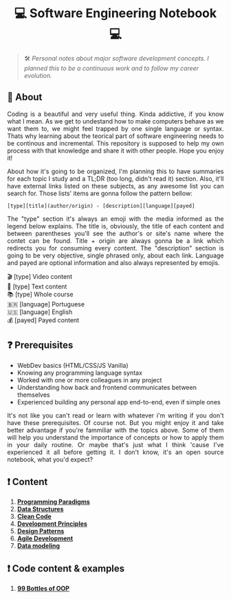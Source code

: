 # <h1 align="center"> 💻 Software Engineering Notebook 💻 </h1>

> 🛠️ _Personal notes about major software development concepts. I planned this to be a continuous work and to follow my career evolution._

## :pushpin: About

<p align="justify">
Coding is a beautiful and very useful thing. Kinda addictive, if you know what I mean. As we get to undestand how to make computers behave as we want them to, we might feel trapped by one single language or syntax. Thats why learning about the teorical part of software engineering needs to be continous and incremental. This repository is supposed to help my own process with that knowledge and share it with other people. Hope you enjoy it!
</p>

<p align="justify">
About how it's going to be organized, I'm planning this to have summaries for each topic I study and a TL;DR (too long, didn't read it) section. Also, it'll have external links listed on these subjects, as any awesome list you can search for. Those lists' items are gonna follow the pattern bellow:
</p>

`[type][title](author/origin) - [description][language][payed]`

<p align="justify">
The "type" section it's always an emoji with the media informed as the legend below explains. The title is, obviously, the title of each content and between parentheses you'll see the author's or site's name where the contet can be found. Title + origin are always gonna be a link which redirects you for consuming every content. The "description" section is going to be very objective, single phrased only, about each link. Language and payed are optional information and also always represented by emojis.
</p>

:clapper: [type] Video content <br>
:pencil: [type] Text content <br>
📚 [type] Whole course <br>
🇧🇷 [language] Portuguese <br>
🇺🇸 [language] English <br>
💰 [payed] Payed content <br>

## :question: Prerequisites

- WebDev basics (HTML/CSS/JS Vanilla)
- Knowing any programming language syntax
- Worked with one or more colleagues in any project
- Understanding how back and frontend communicates between themselves
- Experienced building any personal app end-to-end, even if simple ones

<p align="justify">
It's not like you can't read or learn with whatever i'm writing if you don't have these prerequisites. Of course not. But you might enjoy it and take better advantage if you're fammiliar with the topics above. Some of them will help you understand the importance of concepts or how to apply them in your daily routine. Or maybe that's just what I think 'cause I've experienced it all before getting it. I don't know, it's an open source notebook, what you'd expect?
</p>

## :exclamation: Content

1. **[Programming Paradigms](./notes/programming_paradigms/intro.md)**
2. **[Data Structures](./notes/data_structures/intro.md)**
3. **[Clean Code](./notes/clean_code/intro.md)**
4. **[Development Principles](./notes/clean_code/intro.md)**
5. **[Design Patterns](./notes/clean_code/intro.md)**
6. **[Agile Development](./notes/clean_code/intro.md)**
7. **[Data modeling](./notes/clean_code/intro.md)**

## :exclamation: Code content & examples

1. **[99 Bottles of OOP](./codes/99_bottles/README.md)**